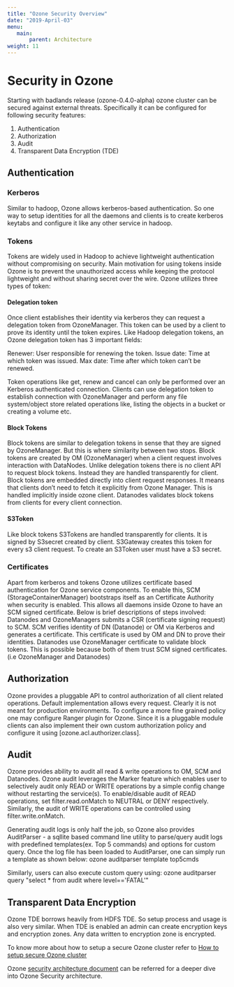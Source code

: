 ```yaml
---
title: "Ozone Security Overview"
date: "2019-April-03"
menu:
   main:
       parent: Architecture
weight: 11
---
```

<!---
  Licensed to the Apache Software Foundation (ASF) under one or more
  contributor license agreements.  See the NOTICE file distributed with
  this work for additional information regarding copyright ownership.
  The ASF licenses this file to You under the Apache License, Version 2.0
  (the "License"); you may not use this file except in compliance with
  the License.  You may obtain a copy of the License at

      http://www.apache.org/licenses/LICENSE-2.0

  Unless required by applicable law or agreed to in writing, software
  distributed under the License is distributed on an "AS IS" BASIS,
  WITHOUT WARRANTIES OR CONDITIONS OF ANY KIND, either express or implied.
  See the License for the specific language governing permissions and
  limitations under the License.
-->

# Security in Ozone #

Starting with badlands release (ozone-0.4.0-alpha) ozone cluster can be secured against external threats. Specifically it can be configured for following security features:

1. Authentication
2. Authorization
3. Audit
4. Transparent Data Encryption (TDE)

## Authentication ##

### Kerberos ###
Similar to hadoop, Ozone allows kerberos-based authentication. So one way to setup identities for all the daemons and clients is to create kerberos keytabs and configure it like any other service in hadoop.

### Tokens ###
Tokens are widely used in Hadoop to achieve lightweight authentication without compromising on security. Main motivation for using tokens inside Ozone is to prevent the unauthorized access while keeping the protocol lightweight and without sharing secret over the wire. Ozone utilizes three types of token:

#### Delegation token ####
Once client establishes their identity via kerberos they can request a delegation token from OzoneManager. This token can be used by a client to prove its identity until the token expires. Like Hadoop delegation tokens, an Ozone delegation token has 3 important fields:

Renewer:    User responsible for renewing the token.
Issue date:  Time at which token was issued.
Max date:    Time after which token can’t be renewed. 

Token operations like get, renew and cancel can only be performed over an Kerberos authenticated connection. Clients can use delegation token to establish connection with OzoneManager and perform any file system/object store related operations like, listing the objects in a bucket or creating a volume etc.

#### Block Tokens ####
Block tokens are similar to delegation tokens in sense that they are signed by OzoneManager. But this is where similarity between two stops. Block tokens are created by OM (OzoneManager) when a client request involves interaction with DataNodes. Unlike delegation tokens there is no client API to request block tokens. Instead they are handled transparently for client. Block tokens are embedded directly into client request responses. It means that clients don’t need to fetch it explicitly from Ozone Manager. This is handled implicitly inside ozone  client. Datanodes validates block tokens from clients for every client connection.

#### S3Token ####
Like block tokens S3Tokens are handled transparently for clients. It is signed by S3secret created by client. S3Gateway creates this token for every s3 client request. To create an S3Token user must have a S3 secret.

### Certificates ###
Apart from kerberos and tokens Ozone utilizes certificate based authentication for Ozone service components. To enable this, SCM (StorageContainerManager) bootstraps itself as an Certificate Authority when security is enabled. This allows all daemons inside Ozone to have an SCM signed certificate. Below is brief descriptions of steps involved:
Datanodes and OzoneManagers submits a CSR (certificate signing request) to SCM. 
SCM verifies identity of DN (Datanode) or OM via Kerberos and generates a certificate. 
This certificate is used by OM and DN to prove their identities. 
Datanodes use OzoneManager certificate to validate block tokens. This is possible because both of them trust SCM signed certificates. (i.e OzoneManager and Datanodes)

## Authorization ##
Ozone provides a pluggable API to control authorization of all client related operations. Default implementation allows every request. Clearly it is not meant for production environments. To configure a more fine grained policy one may configure Ranger plugin for Ozone. Since it is a pluggable module clients can also implement their own custom authorization policy and configure it using [ozone.acl.authorizer.class].

## Audit ##
Ozone provides ability to audit all read & write operations to OM, SCM and Datanodes. Ozone audit leverages the Marker feature which enables user to selectively audit only READ or WRITE operations by a simple config change without restarting the service(s).
To enable/disable audit of READ operations, set filter.read.onMatch to NEUTRAL or DENY respectively. Similarly, the audit of WRITE operations can be controlled using filter.write.onMatch.

Generating audit logs is only half the job, so Ozone also provides AuditParser - a sqllite based command line utility to parse/query audit logs with predefined templates(ex. Top 5 commands) and options for custom query. Once the log file has been loaded to AuditParser, one can simply run a template as shown below:
ozone auditparser <path to db file> template top5cmds

Similarly, users can also execute custom query using:
ozone auditparser <path to db file> query "select * from audit where level=='FATAL'"

## Transparent Data Encryption ##
Ozone TDE borrows heavily from HDFS TDE. So setup process and usage is also very similar. When TDE is enabled an admin can create encryption keys and encryption zones. Any data written to encryption zone is encrypted.

To know more about how to setup a secure Ozone cluster refer to [How to setup secure Ozone cluster]("SetupSecureOzone.md")          

Ozone [security architecture document](https://issues.apache.org/jira/secure/attachment/12911638/HadoopStorageLayerSecurity.pdf) can be referred for a deeper dive into Ozone Security architecture.         